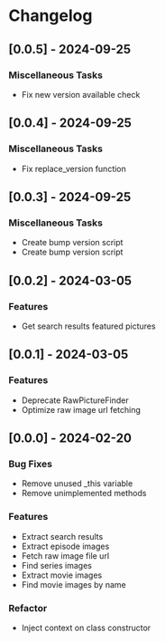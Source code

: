 # Changelog

## [0.0.5] - 2024-09-25

### Miscellaneous Tasks

- Fix new version available check

## [0.0.4] - 2024-09-25

### Miscellaneous Tasks

- Fix replace_version function

## [0.0.3] - 2024-09-25

### Miscellaneous Tasks

- Create bump version script
- Create bump version script

## [0.0.2] - 2024-03-05

### Features

- Get search results featured pictures

## [0.0.1] - 2024-03-05

### Features

- Deprecate RawPictureFinder
- Optimize raw image url fetching

## [0.0.0] - 2024-02-20

### Bug Fixes

- Remove unused _this variable
- Remove unimplemented methods

### Features

- Extract search results
- Extract episode images
- Fetch raw image file url
- Find series images
- Extract movie images
- Find movie images by name

### Refactor

- Inject context on class constructor


